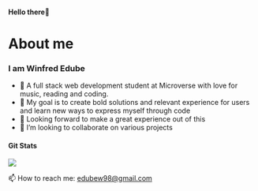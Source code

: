 
#### Hello there🤗


# About me
### I am Winfred Edube

- 🌻 A full stack web development student at Microverse with love for music, reading and coding. 
- 🌻 My goal is to create bold solutions and relevant experience for users and learn new ways to express myself through code
- 🌻 Looking forward to make a great experience out of this
- 👯 I’m looking to collaborate on various projects

#### Git Stats
<img src="https://github-readme-stats.vercel.app/api?username=edubew&&show_icons=true&count_private=true&theme=radical"/>

📫 How to reach me: edubew98@gmail.com

